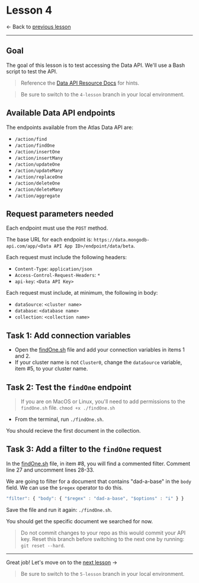 # Lesson 4

<- Back to [previous lesson](https://github.com/mongodb-developer/social-app-demo/tree/3-lesson)

---

## Goal

The goal of this lesson is to test accessing the Data API. We'll use a Bash script to test the API.

> Reference the [Data API Resource Docs](https://www.mongodb.com/docs/atlas/api/data-api-resources/) for hints.

> Be sure to switch to the `4-lesson` branch in your local environment.

## Available Data API endpoints

The endpoints available from the Atlas Data API are:
- `/action/find`
- `/action/findOne`
- `/action/insertOne`
- `/action/insertMany`
- `/action/updateOne`
- `/action/updateMany`
- `/action/replaceOne`
- `/action/deleteOne`
- `/action/deleteMany`
- `/action/aggregate`

## Request parameters needed

Each endpoint must use the `POST` method.

The base URL for each endpoint is: `https://data.mongodb-api.com/app/<Data API App ID>/endpoint/data/beta`.

Each request must include the following headers:
- `Content-Type`: `application/json`
- `Access-Control-Request-Headers`: `*`
- `api-key`: `<Data API Key>`

Each request must include, at minimum, the following in body:
- `dataSource`: `<cluster name>`
- `database`: `<database name>`
- `collection`: `<collection name>`

## Task 1: Add connection variables

- Open the [findOne.sh](./findOne.sh) file and add your connection variables in items 1 and 2.
- If your cluster name is not `Cluster0`, change the `dataSource` variable, item #5, to your cluster name.

## Task 2: Test the `findOne` endpoint

> If you are on MacOS or Linux, you'll need to add permissions to the `findOne.sh` file.
> `chmod +x ./findOne.sh`

- From the terminal, run `./findOne.sh`.

You should recieve the first document in the collection.

## Task 3: Add a filter to the `findOne` request

In the [findOne.sh](./findOne.sh) file, in item #8, you will find a commented filter. Comment line 27 and uncomment lines 28-33.

We are going to filter for a document that contains "dad-a-base" in the `body` field. We can use the `$regex` operator to do this.

```js
"filter": { "body": { "$regex" : "dad-a-base", "$options" : "i" } }
```

Save the file and run it again: `./findOne.sh`.

You should get the specific document we searched for now.

> Do not commit changes to your repo as this would commit your API key. Reset this branch before switching to the next one by running: `git reset --hard`.

---

Great job! Let's move on to the [next lesson](https://github.com/mongodb-developer/social-app-demo/tree/5-lesson) ->

> Be sure to switch to the `5-lesson` branch in your local environment.